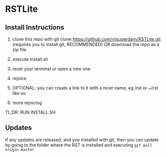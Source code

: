 RSTLite
========

Install Instructions
---------------------

1. clone this repo with 
git clone https://github.com/vtsuperdarn/RSTLite.git 
(requires you to install git, RECOMMENDED)
OR 
download the repo as a zip file

2. execute install.sh

3. reset your terminal or open a new one

4. rejoice

5. OPTIONAL: you can create a link to it with a nicer name, eg /rst or ~/rst like so

6. more rejoicing

TL;DR: RUN INSTALL.SH

Updates
-------------

If any updates are released, and you installed with git, then you can update by going to the folder where the RST is installed and executing
`git pull origin master`
